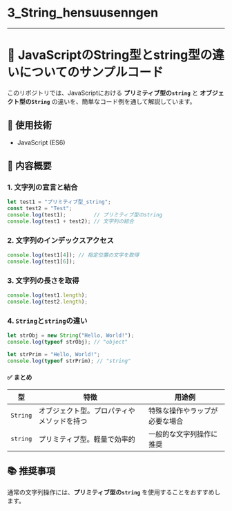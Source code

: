 # 3_String_hensuusenngen
---

# 📘 JavaScriptのString型とstring型の違いについてのサンプルコード

このリポジトリでは、JavaScriptにおける **プリミティブ型の`string`** と **オブジェクト型の`String`** の違いを、簡単なコード例を通して解説しています。

## 🔧 使用技術

- JavaScript (ES6)

## 📄 内容概要

### 1. 文字列の宣言と結合

```javascript
let test1 = "プリミティブ型_string";
const test2 = "Test";
console.log(test1);         // プリミティブ型のstring
console.log(test1 + test2); // 文字列の結合
```

### 2. 文字列のインデックスアクセス

```javascript
console.log(test1[4]); // 指定位置の文字を取得
console.log(test1[6]);
```

### 3. 文字列の長さを取得

```javascript
console.log(test1.length);
console.log(test2.length);
```

### 4. `String`と`string`の違い

```javascript
let strObj = new String("Hello, World!");
console.log(typeof strObj); // "object"

let strPrim = "Hello, World!";
console.log(typeof strPrim); // "string"
```

#### ✅ まとめ

| 型       | 特徴                                       | 用途例                     |
|----------|--------------------------------------------|----------------------------|
| `String` | オブジェクト型。プロパティやメソッドを持つ | 特殊な操作やラップが必要な場合 |
| `string` | プリミティブ型。軽量で効率的               | 一般的な文字列操作に推奨     |

## 📚 推奨事項

通常の文字列操作には、**プリミティブ型の`string`** を使用することをおすすめします。
